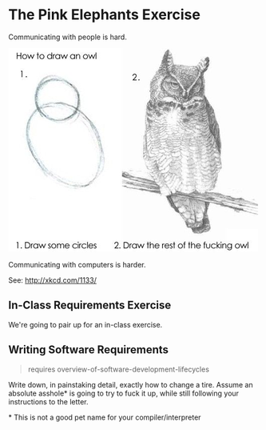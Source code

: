 # The Pink Elephants Exercise

Communicating with people is hard.

![](how-to-draw-an-owl.jpg)

Communicating with computers is harder.

See: http://xkcd.com/1133/

## In-Class Requirements Exercise

We're going to pair up for an in-class exercise.

<!-- The concept here is that we pair the students up.  One half of each pair is asked to leave the room for ten minutes.  The remaining half helps you find a simple random picture on the internet.  They are tasked with writing down/remembering as much as they can about the picture in 5 minutes. The rest of the class is asked to return, and told to draw the picture by asking their colleague for information and details.  The colleague can't tell them exactly what the picture is, or how to find it on the internet.  At the end, everyone shares their drawings. This illustrates the difficulties of software requirements in a fun way. -->

## Writing Software Requirements
> requires overview-of-software-development-lifecycles

Write down, in painstaking detail, exactly how to change a tire.
Assume an absolute asshole\* is going to try to fuck it up, while still following your instructions to the letter.

\* This is not a good pet name for your compiler/interpreter
